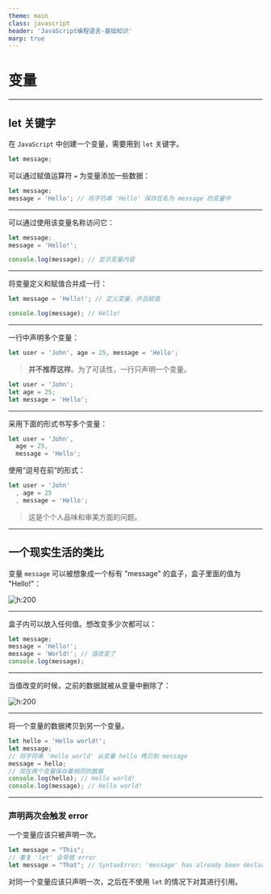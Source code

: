 ```yaml
---
theme: main
class: javascript
header: 'JavaScript编程语言-基础知识'
marp: true
---
```


# 变量

---

## let 关键字

在 `JavaScript` 中创建一个变量，需要用到 `let` 关键字。

```js
let message;
```

可以通过赋值运算符 `=` 为变量添加一些数据：

```js
let message;
message = 'Hello'; // 将字符串 'Hello' 保存在名为 message 的变量中
```

---

可以通过使用该变量名称访问它：

```js
let message;
message = 'Hello!';

console.log(message); // 显示变量内容
```

---

将变量定义和赋值合并成一行：

```js
let message = 'Hello!'; // 定义变量，并且赋值

console.log(message); // Hello!
```

---

一行中声明多个变量：

```js
let user = 'John', age = 25, message = 'Hello';
```

> **并不推荐这样**。为了可读性，一行只声明一个变量。

```js
let user = 'John';
let age = 25;
let message = 'Hello';
```

---

采用下面的形式书写多个变量：

```js
let user = 'John',
  age = 25,
  message = 'Hello';
```

使用“逗号在前”的形式：

```js
let user = 'John'
  , age = 25
  , message = 'Hello';
```

> 这是个个人品味和审美方面的问题。

---

## 一个现实生活的类比

变量 `message` 可以被想象成一个标有 "message" 的盒子，盒子里面的值为 "Hello!"：

![h:200](https://zh.javascript.info/article/variables/variable.svg)

---

盒子内可以放入任何值。想改变多少次都可以：

```js
let message;
message = 'Hello!';
message = 'World!'; // 值改变了
console.log(message);
```

---

当值改变的时候，之前的数据就被从变量中删除了：

![h:200](https://zh.javascript.info/article/variables/variable-change.svg)

---

将一个变量的数据拷贝到另一个变量。

```js
let hello = 'Hello world!';
let message;
// 将字符串 'Hello world' 从变量 hello 拷贝到 message
message = hello;
// 现在两个变量保存着相同的数据
console.log(hello); // Hello world!
console.log(message); // Hello world!
```

---

### 声明两次会触发 error

一个变量应该只被声明一次。

```js
let message = "This";
// 重复 'let' 会导致 error
let message = "That"; // SyntaxError: 'message' has already been declared
```

对同一个变量应该只声明一次，之后在不使用 `let` 的情况下对其进行引用。
